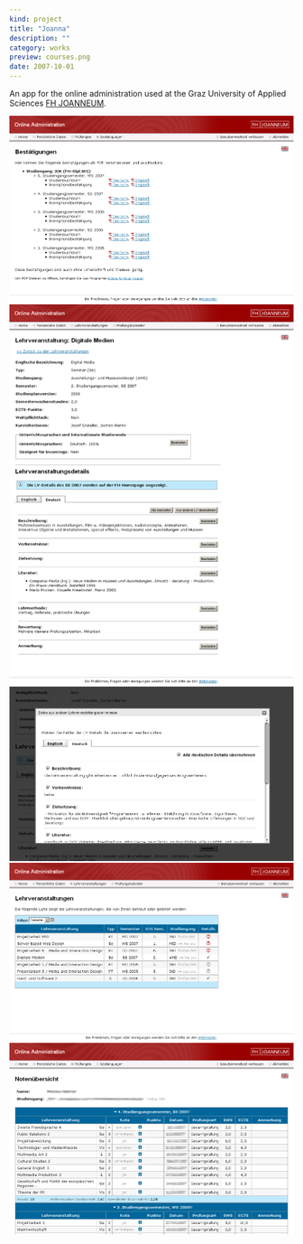 ```yaml
---
kind: project
title: "Joanna"
description: ""
category: works
preview: courses.png
date: 2007-10-01
---
```

An app for the online administration used at the 
Graz University of Applied Sciences [FH JOANNEUM](http://www.fh-joanneum.at). 

![](cert.png)
![](coursedetails.png)
![](coursedetails_copy.png)
![](courses.png)
![](marks.png)
